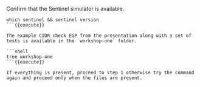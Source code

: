 Confirm that the Sentinel simulator is available.

```shell
which sentinel && sentinel version
```{{execute}}

The example CIDR check EGP from the presentation along with a set of tests is available in the `workshop-one` folder.

```shell
tree workshop-one
```{{execute}}

If everything is present, proceed to step 1 otherwise try the command again and proceed only when the files are present.
